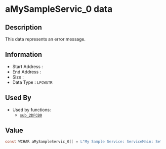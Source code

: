 # aMySampleServic_0 data

## Description

This data represents an error message.

## Information

* Start Address : 
* End Address : 
* Size : 
* Data Type : `LPCWSTR`

## Used By

* Used by functions:
  * [`sub_2DFCB0`](sub_2DFCB0.md)

## Value

```c
const WCHAR aMySampleServic_0[] = L"My Sample Service: ServiceMain: SetServiceStatus returned error";
```

